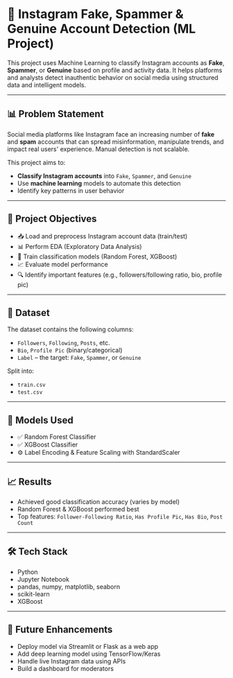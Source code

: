 # 📸 Instagram Fake, Spammer & Genuine Account Detection (ML Project)

This project uses Machine Learning to classify Instagram accounts as **Fake**, **Spammer**, or **Genuine** based on profile and activity data. It helps platforms and analysts detect inauthentic behavior on social media using structured data and intelligent models.

---

## 📊 Problem Statement

Social media platforms like Instagram face an increasing number of **fake** and **spam** accounts that can spread misinformation, manipulate trends, and impact real users' experience. Manual detection is not scalable.

This project aims to:
- **Classify Instagram accounts** into `Fake`, `Spammer`, and `Genuine`
- Use **machine learning** models to automate this detection
- Identify key patterns in user behavior

---

## 🎯 Project Objectives

- 📥 Load and preprocess Instagram account data (train/test)
- 📊 Perform EDA (Exploratory Data Analysis)
- 🧠 Train classification models (Random Forest, XGBoost)
- 📈 Evaluate model performance
- 🔍 Identify important features (e.g., followers/following ratio, bio, profile pic)

---

## 📁 Dataset

The dataset contains the following columns:
- `Followers`, `Following`, `Posts`, etc.
- `Bio`, `Profile Pic` (binary/categorical)
- `Label` – the target: `Fake`, `Spammer`, or `Genuine`

Split into:
- `train.csv`
- `test.csv`

---

## 🧠 Models Used

- ✅ Random Forest Classifier
- ✅ XGBoost Classifier
- ⚙️ Label Encoding & Feature Scaling with StandardScaler

---

## 📈 Results

- Achieved good classification accuracy (varies by model)
- Random Forest & XGBoost performed best
- Top features: `Follower-Following Ratio`, `Has Profile Pic`, `Has Bio`, `Post Count`

---

## 🛠️ Tech Stack

- Python
- Jupyter Notebook
- pandas, numpy, matplotlib, seaborn
- scikit-learn
- XGBoost

---

## 🔮 Future Enhancements

- Deploy model via Streamlit or Flask as a web app
- Add deep learning model using TensorFlow/Keras
- Handle live Instagram data using APIs
- Build a dashboard for moderators

